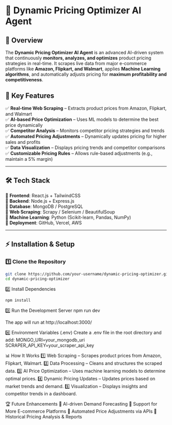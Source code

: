 # 🚀 Dynamic Pricing Optimizer AI Agent  

## 📖 Overview  
The **Dynamic Pricing Optimizer AI Agent** is an advanced AI-driven system that continuously **monitors, analyzes, and optimizes** product pricing strategies in real-time. It scrapes live data from major e-commerce platforms like **Amazon, Flipkart, and Walmart**, applies **Machine Learning algorithms**, and automatically adjusts pricing for **maximum profitability and competitiveness**.  

## 🎯 Key Features  
✅ **Real-time Web Scraping** – Extracts product prices from Amazon, Flipkart, and Walmart  
✅ **AI-based Price Optimization** – Uses ML models to determine the best price dynamically  
✅ **Competitor Analysis** – Monitors competitor pricing strategies and trends  
✅ **Automated Pricing Adjustments** – Dynamically updates pricing for higher sales and profits  
✅ **Data Visualization** – Displays pricing trends and competitor comparisons  
✅ **Customizable Pricing Rules** – Allows rule-based adjustments (e.g., maintain a 5% margin)  

---

## 🛠️ Tech Stack  
🔹 **Frontend**: React.js + TailwindCSS  
🔹 **Backend**: Node.js + Express.js  
🔹 **Database**: MongoDB / PostgreSQL  
🔹 **Web Scraping**: Scrapy / Selenium / BeautifulSoup  
🔹 **Machine Learning**: Python (Scikit-learn, Pandas, NumPy)  
🔹 **Deployment**: GitHub, Vercel, AWS  

---

## ⚡ Installation & Setup  

### 1️⃣ Clone the Repository  
```bash
git clone https://github.com/your-username/dynamic-pricing-optimizer.git
cd dynamic-pricing-optimizer
```

2️⃣ Install Dependencies
```bash
npm install
```

3️⃣ Run the Development Server
npm run dev

The app will run at http://localhost:3000/

4️⃣ Environment Variables (.env)
Create a .env file in the root directory and add:
MONGO_URI=your_mongodb_uri
SCRAPER_API_KEY=your_scraper_api_key

📊 How It Works
1️⃣ Web Scraping – Scrapes product prices from Amazon, Flipkart, Walmart.
2️⃣ Data Processing – Cleans and structures the scraped data.
3️⃣ AI Price Optimization – Uses machine learning models to determine optimal prices.
4️⃣ Dynamic Pricing Updates – Updates prices based on market trends and demand.
5️⃣ Visualization – Displays insights and competitor trends in a dashboard.

🏆 Future Enhancements
🔹 AI-driven Demand Forecasting
🔹 Support for More E-commerce Platforms
🔹 Automated Price Adjustments via APIs
🔹 Historical Pricing Analysis & Reports
